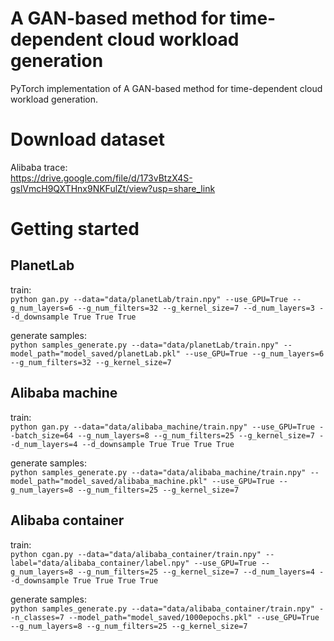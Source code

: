 # A GAN-based method for time-dependent cloud workload generation
PyTorch implementation of A GAN-based method for time-dependent cloud workload generation.

# Download dataset
Alibaba trace:  
https://drive.google.com/file/d/173vBtzX4S-gslVmcH9QXTHnx9NKFulZt/view?usp=share_link

# Getting started
## PlanetLab
train:  
`python gan.py --data="data/planetLab/train.npy" --use_GPU=True --g_num_layers=6 --g_num_filters=32 --g_kernel_size=7 --d_num_layers=3 --d_downsample True True True`

generate samples:  
`python samples_generate.py --data="data/planetLab/train.npy" --model_path="model_saved/planetLab.pkl" --use_GPU=True --g_num_layers=6 --g_num_filters=32 --g_kernel_size=7`

## Alibaba machine
train:  
`python gan.py --data="data/alibaba_machine/train.npy" --use_GPU=True --batch_size=64 --g_num_layers=8 --g_num_filters=25 --g_kernel_size=7 --d_num_layers=4 --d_downsample True True True True`

generate samples:  
`python samples_generate.py --data="data/alibaba_machine/train.npy" --model_path="model_saved/alibaba_machine.pkl" --use_GPU=True --g_num_layers=8 --g_num_filters=25 --g_kernel_size=7`

## Alibaba container
train:  
`python cgan.py --data="data/alibaba_container/train.npy" --label="data/alibaba_container/label.npy" --use_GPU=True --g_num_layers=8 --g_num_filters=25 --g_kernel_size=7 --d_num_layers=4 --d_downsample True True True True`

generate samples:  
`python samples_generate.py --data="data/alibaba_container/train.npy" --n_classes=7 --model_path="model_saved/1000epochs.pkl" --use_GPU=True --g_num_layers=8 --g_num_filters=25 --g_kernel_size=7`